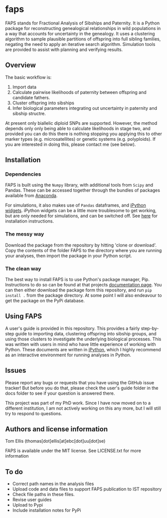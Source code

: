 # faps

FAPS stands for Fractional Analysis of Sibships and Paternity. It is a Python package for reconstructing genealogical relationships in wild populations in a way that accounts for uncertainty in the genealogy. It uses a clustering algorithm to sample plausible partitions of offspring into full sibling families, negating the need to apply an iterative search algorithm. Simulation tools are provided to assist with planning and verifying results.

## Overview
The basic workflow is:

1. Import data
2. Calculate pairwise likelihoods of paternity between offspring and candidate fathers.
3. Cluster offspring into sibships
4. Infer biological parameters integrating out uncertainty in paternity and sibship structre.

At present only biallelic diploid SNPs are supported. However, the method depends only only being able to calculate likelihoods in stage two, and provided you can do this there is nothing stopping you applying this to other marker types (e.g. microsatellites) or genetic systems (e.g. polyploids). If you are interested in doing this, please contact me (see below).

## Installation
### Dependencies
FAPS is built using the `Numpy` library, with additional tools from `Scipy` and Pandas. These can be accessed together through the bundles of packages available from [Anaconda](https://www.continuum.io/downloads). 

For simulations, it also makes use of `Pandas` dataframes, and [iPython widgets](https://github.com/jupyter-widgets/ipywidgets). iPython widgets can be a little more troublesome to get working, but are only needed for simulations, and can be switched off. See [here](https://github.com/jupyter-widgets/ipywidgets/blob/master/docs/source/user_install.md) for installation instructions.

### The messy way
Download the package from the repository by hitting 'clone or download'. Copy the contents of the folder FAPS to the directory where you are running your analyses, then import the package in your Python script.

### The clean way
The best way to install FAPS is to use Python's package manager, Pip. Instructions to do so can be found at that projects [documentation page](https://pip.pypa.io/en/stable/installing/). You can then either download the package form this repository, and run `pip install .` from the package directory. At some point I will also endeavour to get the package on the PyPi database.

## Using FAPS
A user's guide is provided in this repository. This provides a fairly step-by-step guide to importing data, clustering offspring into sibship groups, and using those clusters to investigate the underlying biological processes. This was written with users in mind who have little experience of working with Python. These documents are written in [iPython](https://ipython.org/), which I highly recommend as an interactive environment for running analyses in Python.

## Issues

Please report any bugs or requests that you have using the GitHub issue tracker! But before you do that, please check the user's guide folder in the docs folder to see if your question is answered there.

This project was part of my PhD work. Since I have now moved on to a different institution, I am not actively working on this any more, but I will still try to respond to questions.

## Authors and license information

Tom Ellis (thomas[dot]ellis[at]ebc[dot]uu[dot]se)

FAPS is available under the MIT license. See LICENSE.txt for more information


## To do

- Correct path names in the analysis files
- Upload code and data files to support FAPS publication to IST repository
- Check file paths in these files.
- Revise user guides
- Upload to Pypi
- Include installation notes for PyPi


